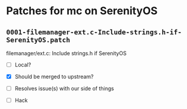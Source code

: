 # Patches for mc on SerenityOS

## `0001-filemanager-ext.c-Include-strings.h-if-SerenityOS.patch`

filemanager/ext.c: Include strings.h if SerenityOS

- [ ] Local?
- [X] Should be merged to upstream?
- [ ] Resolves issue(s) with our side of things
- [ ] Hack

